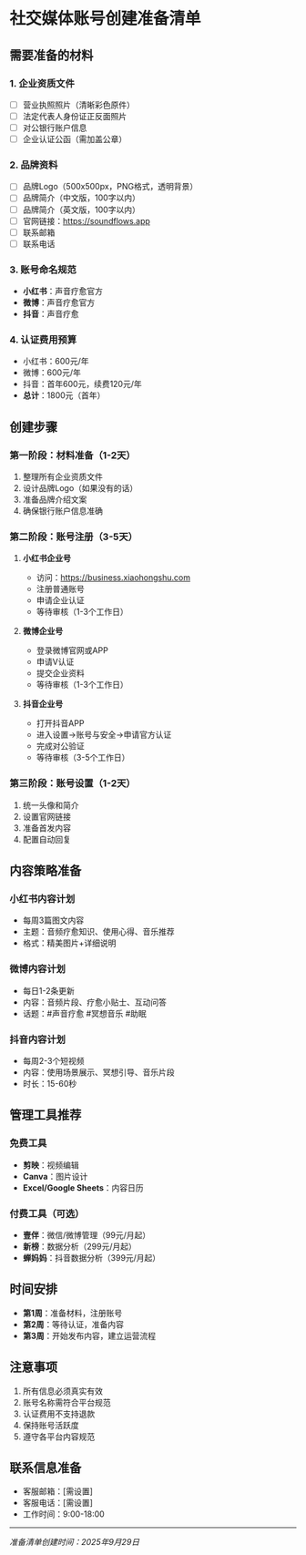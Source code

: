 # 社交媒体账号创建准备清单

## 需要准备的材料

### 1. 企业资质文件
- [ ] 营业执照照片（清晰彩色原件）
- [ ] 法定代表人身份证正反面照片
- [ ] 对公银行账户信息
- [ ] 企业认证公函（需加盖公章）

### 2. 品牌资料
- [ ] 品牌Logo（500x500px，PNG格式，透明背景）
- [ ] 品牌简介（中文版，100字以内）
- [ ] 品牌简介（英文版，100字以内）
- [ ] 官网链接：https://soundflows.app
- [ ] 联系邮箱
- [ ] 联系电话

### 3. 账号命名规范
- **小红书**：声音疗愈官方
- **微博**：声音疗愈官方
- **抖音**：声音疗愈

### 4. 认证费用预算
- 小红书：600元/年
- 微博：600元/年
- 抖音：首年600元，续费120元/年
- **总计**：1800元（首年）

## 创建步骤

### 第一阶段：材料准备（1-2天）
1. 整理所有企业资质文件
2. 设计品牌Logo（如果没有的话）
3. 准备品牌介绍文案
4. 确保银行账户信息准确

### 第二阶段：账号注册（3-5天）
1. **小红书企业号**
   - 访问：https://business.xiaohongshu.com
   - 注册普通账号
   - 申请企业认证
   - 等待审核（1-3个工作日）

2. **微博企业号**
   - 登录微博官网或APP
   - 申请V认证
   - 提交企业资料
   - 等待审核（1-3个工作日）

3. **抖音企业号**
   - 打开抖音APP
   - 进入设置→账号与安全→申请官方认证
   - 完成对公验证
   - 等待审核（3-5个工作日）

### 第三阶段：账号设置（1-2天）
1. 统一头像和简介
2. 设置官网链接
3. 准备首发内容
4. 配置自动回复

## 内容策略准备

### 小红书内容计划
- 每周3篇图文内容
- 主题：音频疗愈知识、使用心得、音乐推荐
- 格式：精美图片+详细说明

### 微博内容计划
- 每日1-2条更新
- 内容：音频片段、疗愈小贴士、互动问答
- 话题：#声音疗愈 #冥想音乐 #助眠

### 抖音内容计划
- 每周2-3个短视频
- 内容：使用场景展示、冥想引导、音乐片段
- 时长：15-60秒

## 管理工具推荐

### 免费工具
- **剪映**：视频编辑
- **Canva**：图片设计
- **Excel/Google Sheets**：内容日历

### 付费工具（可选）
- **壹伴**：微信/微博管理（99元/月起）
- **新榜**：数据分析（299元/月起）
- **蝉妈妈**：抖音数据分析（399元/月起）

## 时间安排

- **第1周**：准备材料，注册账号
- **第2周**：等待认证，准备内容
- **第3周**：开始发布内容，建立运营流程

## 注意事项

1. 所有信息必须真实有效
2. 账号名称需符合平台规范
3. 认证费用不支持退款
4. 保持账号活跃度
5. 遵守各平台内容规范

## 联系信息准备

- 客服邮箱：[需设置]
- 客服电话：[需设置]
- 工作时间：9:00-18:00

---

*准备清单创建时间：2025年9月29日*